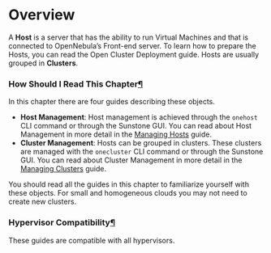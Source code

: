 # Overview

A **Host** is a server that has the ability to run Virtual Machines and that is connected to OpenNebula’s Front-end server. To learn how to prepare the Hosts, you can read the Open Cluster Deployment guide. Hosts are usually grouped in **Clusters**.

### How Should I Read This Chapter[¶](broken-reference)

In this chapter there are four guides describing these objects.

* **Host Management**: Host management is achieved through the `onehost` CLI command or through the Sunstone GUI. You can read about Host Management in more detail in the [Managing Hosts](broken-reference) guide.
* **Cluster Management**: Hosts can be grouped in clusters. These clusters are managed with the `onecluster` CLI command or through the Sunstone GUI. You can read about Cluster Management in more detail in the [Managing Clusters](broken-reference) guide.

You should read all the guides in this chapter to familiarize yourself with these objects. For small and homogeneous clouds you may not need to create new clusters.

### Hypervisor Compatibility[¶](broken-reference)

These guides are compatible with all hypervisors.
